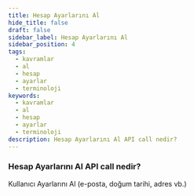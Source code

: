 ```yaml
---
title: Hesap Ayarlarını Al
hide_title: false
draft: false
sidebar_label: Hesap Ayarlarını Al
sidebar_position: 4
tags:
  - kavramlar
  - al
  - hesap
  - ayarlar
  - terminoloji
keywords:
  - kavramlar
  - al
  - hesap
  - ayarlar
  - terminoloji
description: Hesap Ayarlarını Al API call nedir?
---
```


### Hesap Ayarlarını Al API call nedir?

Kullanıcı Ayarlarını Al (e-posta, doğum tarihi, adres vb.)
